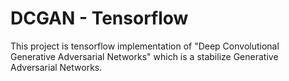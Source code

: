 # DCGAN - Tensorflow

This project is tensorflow implementation of "Deep Convolutional Generative Adversarial Networks" which is a stabilize Generative Adversarial Networks.
